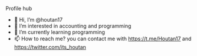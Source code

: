  Profile hub
- 👋 Hi, I’m @houtan17
- 👀 I’m interested in accounting and programming 
- 🌱 I’m currently learning programming 
- 📫 How to reach me? you can  contact me with https://t.me/Houtan17 and https://twitter.com/its_houtan

<!---
houtan17/houtan17 is a ✨ special ✨ repository because its `README.md` (this file) appears on your GitHub profile.
You can click the Preview link to take a look at your changes.
--->
